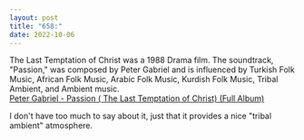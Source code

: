 ```yaml
---
layout: post
title: "658:"
date: 2022-10-06
---
```


The Last Temptation of Christ was a 1988 Drama film. The soundtrack, "Passion," was composed by Peter Gabriel and is influenced by Turkish Folk Music, African Folk Music, Arabic Folk Music,  Kurdish Folk Music, Tribal Ambient, and Ambient music.  
[Peter Gabriel \- Passion ( The Last Temptation of Christ) (Full Album)](https://youtu.be/qJYHdkAOvK8?t=325)

I don't have too much to say about it, just that it provides a nice "tribal ambient" atmosphere.
